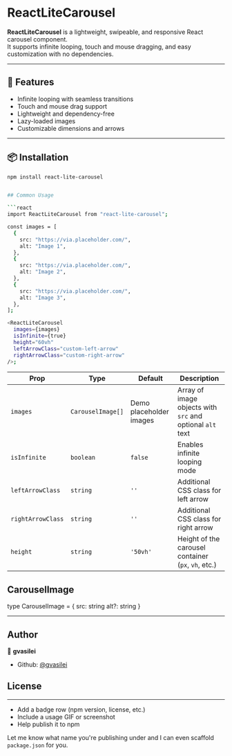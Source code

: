 # ReactLiteCarousel

**ReactLiteCarousel** is a lightweight, swipeable, and responsive React carousel component.  
It supports infinite looping, touch and mouse dragging, and easy customization with no dependencies.

---

## 🚀 Features

- Infinite looping with seamless transitions
- Touch and mouse drag support
- Lightweight and dependency-free
- Lazy-loaded images
- Customizable dimensions and arrows

---

## 📦 Installation

````bash
npm install react-lite-carousel


## Common Usage

```react
import ReactLiteCarousel from "react-lite-carousel";

const images = [
  {
    src: "https://via.placeholder.com/",
    alt: "Image 1",
  },
  {
    src: "https://via.placeholder.com/",
    alt: "Image 2",
  },
  {
    src: "https://via.placeholder.com/",
    alt: "Image 3",
  },
];

<ReactLiteCarousel
  images={images}
  isInfinite={true}
  height="60vh"
  leftArrowClass="custom-left-arrow"
  rightArrowClass="custom-right-arrow"
/>;
````

| Prop              | Type              | Default                 | Description                                               |
| ----------------- | ----------------- | ----------------------- | --------------------------------------------------------- |
| `images`          | `CarouselImage[]` | Demo placeholder images | Array of image objects with `src` and optional `alt` text |
| `isInfinite`      | `boolean`         | `false`                 | Enables infinite looping mode                             |
| `leftArrowClass`  | `string`          | `''`                    | Additional CSS class for left arrow                       |
| `rightArrowClass` | `string`          | `''`                    | Additional CSS class for right arrow                      |
| `height`          | `string`          | `'50vh'`                | Height of the carousel container (`px`, `vh`, etc.)       |

## CarouselImage

type CarouselImage = {
src: string
alt?: string
}

---

## Author

👤 **gvasilei**

- Github: [@gvasilei](https://github.com/g-vasilei)

## License

---

- Add a badge row (npm version, license, etc.)
- Include a usage GIF or screenshot
- Help publish it to npm

Let me know what name you're publishing under and I can even scaffold `package.json` for you.

